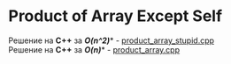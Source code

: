 # Product of Array Except Self
Решение на **С++** за ***O(n^2)**** - [product_array_stupid.cpp](https://github.com/SmartOven/RandomTasks/blob/master/Product%20of%20Array%20Except%20Self/product_array_stupid.cpp)  
Решение на **С++** за ***O(n)**** - [product_array.cpp](https://github.com/SmartOven/RandomTasks/blob/master/Product%20of%20Array%20Except%20Self/product_array.cpp)
